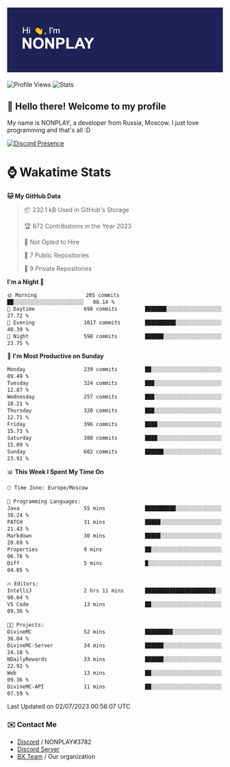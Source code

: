 ![Discord Presence](./header.png)
<br></br>
![Profile Views](https://komarev.com/ghpvc/?username=NONPLAYT&color=blue&style=for-the-badge)
![Stats](https://img.shields.io/badge/0%25-OPTIMIZED-orange?style=for-the-badge)


## :wave: Hello there! Welcome to my profile

My name is NONPLAY, a developer from Russia, Moscow. I just love programming and that's all :D

[![Discord Presence](https://lanyard.cnrad.dev/api/597087584090587177?showDisplayName=true)](https://discord.com/users/597087584090587177) 

# ⌚ Wakatime Stats

<!--START_SECTION:waka-->
**🐱 My GitHub Data** 

> 📦 232.1 kB Used in GitHub's Storage 
 > 
> 🏆 872 Contributions in the Year 2023
 > 
> 🚫 Not Opted to Hire
 > 
> 📜 7 Public Repositories 
 > 
> 🔑 9 Private Repositories 
 > 
**I'm a Night 🦉** 

```text
🌞 Morning                205 commits         ██░░░░░░░░░░░░░░░░░░░░░░░   08.14 % 
🌆 Daytime                698 commits         ███████░░░░░░░░░░░░░░░░░░   27.72 % 
🌃 Evening                1017 commits        ██████████░░░░░░░░░░░░░░░   40.39 % 
🌙 Night                  598 commits         ██████░░░░░░░░░░░░░░░░░░░   23.75 % 
```
📅 **I'm Most Productive on Sunday** 

```text
Monday                   239 commits         ██░░░░░░░░░░░░░░░░░░░░░░░   09.49 % 
Tuesday                  324 commits         ███░░░░░░░░░░░░░░░░░░░░░░   12.87 % 
Wednesday                257 commits         ███░░░░░░░░░░░░░░░░░░░░░░   10.21 % 
Thursday                 320 commits         ███░░░░░░░░░░░░░░░░░░░░░░   12.71 % 
Friday                   396 commits         ████░░░░░░░░░░░░░░░░░░░░░   15.73 % 
Saturday                 380 commits         ████░░░░░░░░░░░░░░░░░░░░░   15.09 % 
Sunday                   602 commits         ██████░░░░░░░░░░░░░░░░░░░   23.91 % 
```


📊 **This Week I Spent My Time On** 

```text
🕑︎ Time Zone: Europe/Moscow

💬 Programming Languages: 
Java                     55 mins             ██████████░░░░░░░░░░░░░░░   38.24 % 
PATCH                    31 mins             █████░░░░░░░░░░░░░░░░░░░░   21.43 % 
Markdown                 30 mins             █████░░░░░░░░░░░░░░░░░░░░   20.69 % 
Properties               9 mins              ██░░░░░░░░░░░░░░░░░░░░░░░   06.76 % 
Diff                     5 mins              █░░░░░░░░░░░░░░░░░░░░░░░░   04.05 % 

🔥 Editors: 
IntelliJ                 2 hrs 11 mins       ███████████████████████░░   90.64 % 
VS Code                  13 mins             ██░░░░░░░░░░░░░░░░░░░░░░░   09.36 % 

🐱‍💻 Projects: 
DivineMC                 52 mins             █████████░░░░░░░░░░░░░░░░   36.04 % 
DivineMC-Server          34 mins             ██████░░░░░░░░░░░░░░░░░░░   24.10 % 
NDailyRewards            33 mins             ██████░░░░░░░░░░░░░░░░░░░   22.92 % 
Web                      13 mins             ██░░░░░░░░░░░░░░░░░░░░░░░   09.36 % 
DivineMC-API             11 mins             ██░░░░░░░░░░░░░░░░░░░░░░░   07.59 % 
```


 Last Updated on 02/07/2023 00:56:07 UTC
<!--END_SECTION:waka-->

### ✉️ Contact Me

- [Discord](https://discord.com/users/597087584090587177) / NONPLAY#3782
- [Discord Server](https://discord.gg/p7cxhw7E2M)
- [BX Team](https://github.com/BX-Team) / Our organization
